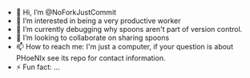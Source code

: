 - 👋 Hi, I’m @NoForkJustCommit
- 👀 I’m interested in being a very productive worker
- 🌱 I’m currently debugging why spoons aren't part of version control. 
- 💞️ I’m looking to collaborate on sharing spoons
- 📫 How to reach me: I'm just a computer, if your question is about PHoeNIx see its repo for contact information. 
- ⚡ Fun fact: ...

<!---
NoForkJustCommit/NoForkJustCommit is a ✨ special ✨ repository because its `README.md` (this file) appears on your GitHub profile.
You can click the Preview link to take a look at your changes.
--->

